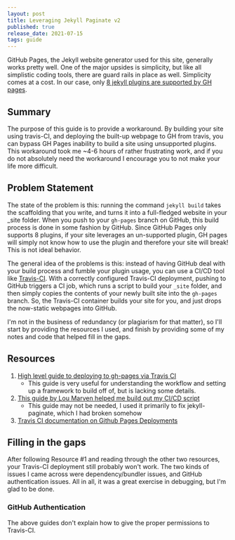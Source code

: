 ```yaml
---
layout: post
title: Leveraging Jekyll Paginate v2 
published: true
release_date: 2021-07-15
tags: guide 
---
```


GitHub Pages, the Jekyll website generator used for this site, generally works pretty well. One of the major upsides is simplicity, but like all simplistic coding tools, there are guard rails in place as well. Simplicity comes at a cost. In our case, only [8 jekyll plugins are supported by GH pages](https://docs.github.com/en/pages/setting-up-a-github-pages-site-with-jekyll/about-github-pages-and-jekyll). 

## Summary

The purpose of this guide is to provide a workaround. By building your site using travis-CI, and deploying the built-up webpage to GH from travis, you can bypass GH Pages inability to build a site using unsupported plugins. This workaround took me ~4-6 hours of rather frustrating work, and if you do not absolutely need the workaround I encourage you to not make your life more difficult.

## Problem Statement

The state of the problem is this: running the command `jekyll build` takes the scaffolding that you write, and turns it into a full-fledged website in your _site folder. When you push to your `gh-pages` branch on GitHub, this build process is done in some fashion by GitHub. Since GitHub Pages only supports 8 plugins, if your site leverages an un-supported plugin, GH pages will simply not know how to use the plugin and therefore your site will break! This is not ideal behavior. 

The general idea of the problems is this: instead of having GitHub deal with your build process and fumble your plugin usage, you can use a CI/CD tool like [Travis-CI](https://travis-ci.com/). With a correctly configured Travis-CI deployment, pushing to GitHub triggers a CI job, which runs a script to build your `_site` folder, and then simply copies the contents of your newly built site into the `gh-pages` branch. So, the Travis-CI container builds your site for you, and just drops the now-static webpages into GitHub. 

I'm not in the business of redundancy (or plagiarism for that matter), so I'll start by providing the resources I used, and finish by providing some of my notes and code that helped fill in the gaps. 

## Resources 
1. [High level guide to deploying to gh-pages via Travis CI](https://ayastreb.me/deploy-jekyll-to-github-pages-with-travis-ci/)
    - This guide is very useful for understanding the workflow and setting up a framework to build off of, but is lacking some details. 
2. [This guide by Lou Marven helped me build out my CI/CD script](https://www.loumarven.dev/2020/02/23/getting-a-good-old-jekyll-theme-to-work-on-gitlab-pages/)
    - This guide may not be needed, I used it primarily to fix jekyll-paginate, which I had broken somehow 
3. [Travis CI documentation on Github Pages Deployments](https://docs.travis-ci.com/user/deployment-v2/providers/pages/)


## Filling in the gaps 

After following Resource #1 and reading through the other two resources, your Travis-CI deployment still probably won't work. The two kinds of issues I came across were dependency/bundler issues, and GitHub authentication issues. All in all, it was a great exercise in debugging, but I'm glad to be done. 

### GitHub Authentication 

The above guides don't explain how to give the proper permissions to Travis-CI. 